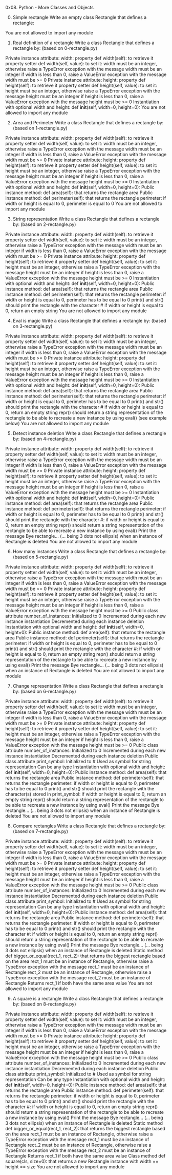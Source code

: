 0x08. Python - More Classes and Objects

0. Simple rectangle
Write an empty class Rectangle that defines a rectangle:

You are not allowed to import any module

1. Real definition of a rectangle
Write a class Rectangle that defines a rectangle by: (based on 0-rectangle.py)

Private instance attribute: width:
property def width(self): to retrieve it
property setter def width(self, value): to set it:
width must be an integer, otherwise raise a TypeError exception with 
the message width must be an integer
if width is less than 0, raise a ValueError exception with the message 
width must be >= 0
Private instance attribute: height:
property def height(self): to retrieve it
property setter def height(self, value): to set it:
height must be an integer, otherwise raise a TypeError exception with 
the message height must be an integer
if height is less than 0, raise a ValueError exception with 
the message height must be >= 0
Instantiation with optional width and height: 
def __init__(self, width=0, height=0):
You are not allowed to import any module

2. Area and Perimeter
Write a class Rectangle that defines a rectangle by: (based on 1-rectangle.py)

Private instance attribute: width:
property def width(self): to retrieve it
property setter def width(self, value): to set it:
width must be an integer, otherwise raise a TypeError exception with 
the message width must be an integer
if width is less than 0, raise a ValueError exception with 
the message width must be >= 0
Private instance attribute: height:
property def height(self): to retrieve it
property setter def height(self, value): to set it:
height must be an integer, otherwise raise a TypeError exception with 
the message height must be an integer
if height is less than 0, raise a ValueError exception with 
the message height must be >= 0
Instantiation with optional width and height: 
def __init__(self, width=0, height=0):
Public instance method: def area(self): that returns the rectangle area
Public instance method: def perimeter(self): that returns 
the rectangle perimeter:
if width or height is equal to 0, perimeter is equal to 0
You are not allowed to import any module

3. String representation
Write a class Rectangle that defines a rectangle by: (based on 2-rectangle.py)

Private instance attribute: width:
property def width(self): to retrieve it
property setter def width(self, value): to set it:
width must be an integer, otherwise raise a TypeError exception with 
the message width must be an integer
if width is less than 0, raise a ValueError exception with 
the message width must be >= 0
Private instance attribute: height:
property def height(self): to retrieve it
property setter def height(self, value): to set it:
height must be an integer, otherwise raise a TypeError exception with 
the message height must be an integer
if height is less than 0, raise a ValueError exception with 
the message height must be >= 0
Instantiation with optional width and height: 
def __init__(self, width=0, height=0):
Public instance method: def area(self): that returns the rectangle area
Public instance method: def perimeter(self): that returns the rectangle perimeter:
if width or height is equal to 0, perimeter has to be equal to 0
print() and str() should print the rectangle with the character #
if width or height is equal to 0, return an empty string
You are not allowed to import any module

4. Eval is magic
Write a class Rectangle that defines a rectangle by: (based on 3-rectangle.py)

Private instance attribute: width:
property def width(self): to retrieve it
property setter def width(self, value): to set it:
width must be an integer, otherwise raise a TypeError exception with 
the message width must be an integer
if width is less than 0, raise a ValueError exception with the message width must be >= 0
Private instance attribute: height:
property def height(self): to retrieve it
property setter def height(self, value): to set it:
height must be an integer, otherwise raise a TypeError exception with 
the message height must be an integer
if height is less than 0, raise a ValueError exception with 
the message height must be >= 0
Instantiation with optional width and height: 
def __init__(self, width=0, height=0):
Public instance method: def area(self): that returns the rectangle area
Public instance method: def perimeter(self): 
that returns the rectangle perimeter:
if width or height is equal to 0, perimeter has to be equal to 0
print() and str() should print the rectangle with the character #
if width or height is equal to 0, return an empty string
repr() should return a string representation of the rectangle to 
be able to recreate a new instance by using eval() (see example below)
You are not allowed to import any module

5. Detect instance deletion
Write a class Rectangle that defines a rectangle by: (based on 4-rectangle.py)

Private instance attribute: width:
property def width(self): to retrieve it
property setter def width(self, value): to set it:
width must be an integer, otherwise raise a TypeError exception with 
the message width must be an integer
if width is less than 0, raise a ValueError exception with 
the message width must be >= 0
Private instance attribute: height:
property def height(self): to retrieve it
property setter def height(self, value): to set it:
height must be an integer, otherwise raise a TypeError exception with 
the message height must be an integer
if height is less than 0, raise a ValueError exception with 
the message height must be >= 0
Instantiation with optional width and height: 
def __init__(self, width=0, height=0):
Public instance method: def area(self): that returns the rectangle area
Public instance method: def perimeter(self): that returns the rectangle perimeter:
if width or height is equal to 0, perimeter has to be equal to 0
print() and str() should print the rectangle with the character #:
if width or height is equal to 0, return an empty string
repr() should return a string representation of the rectangle to 
be able to recreate a new instance by using eval()
Print the message Bye rectangle... (... being 3 dots not ellipsis) when 
an instance of Rectangle is deleted
You are not allowed to import any module

6. How many instances
Write a class Rectangle that defines a rectangle by: (based on 5-rectangle.py)

Private instance attribute: width:
property def width(self): to retrieve it
property setter def width(self, value): to set it:
width must be an integer, otherwise raise a TypeError exception with 
the message width must be an integer
if width is less than 0, raise a ValueError exception with 
the message width must be >= 0
Private instance attribute: height:
property def height(self): to retrieve it
property setter def height(self, value): to set it:
height must be an integer, otherwise raise a TypeError exception with 
the message height must be an integer
if height is less than 0, raise a ValueError exception with 
the message height must be >= 0
Public class attribute number_of_instances:
Initialized to 0
Incremented during each new instance instantiation
Decremented during each instance deletion
Instantiation with optional width and height: 
def __init__(self, width=0, height=0):
Public instance method: def area(self): that returns the rectangle area
Public instance method: def perimeter(self): that returns the rectangle perimeter:
if width or height is equal to 0, perimeter has to be equal to 0
print() and str() should print the rectangle with the character #:
if width or height is equal to 0, return an empty string
repr() should return a string representation of the rectangle to 
be able to recreate a new instance by using eval()
Print the message Bye rectangle... (... being 3 dots not ellipsis) when 
an instance of Rectangle is deleted
You are not allowed to import any module

7. Change representation
Write a class Rectangle that defines a rectangle by: (based on 6-rectangle.py)

Private instance attribute: width:
property def width(self): to retrieve it
property setter def width(self, value): to set it:
width must be an integer, otherwise raise a TypeError exception with 
the message width must be an integer
if width is less than 0, raise a ValueError exception with 
the message width must be >= 0
Private instance attribute: height:
property def height(self): to retrieve it
property setter def height(self, value): to set it:
height must be an integer, otherwise raise a TypeError exception with 
the message height must be an integer
if height is less than 0, raise a ValueError exception with 
the message height must be >= 0
Public class attribute number_of_instances:
Initialized to 0
Incremented during each new instance instantiation
Decremented during each instance deletion
Public class attribute print_symbol:
Initialized to #
Used as symbol for string representation
Can be any type
Instantiation with optional width and height: 
def __init__(self, width=0, height=0):
Public instance method: def area(self): that returns the rectangle area
Public instance method: def perimeter(self): that returns the rectangle perimeter:
if width or height is equal to 0, perimeter has to be equal to 0
print() and str() should print the rectangle with the character(s) stored 
in print_symbol:
if width or height is equal to 0, return an empty string
repr() should return a string representation of the rectangle to be able 
to recreate a new instance by using eval()
Print the message Bye rectangle... (... being 3 dots not ellipsis) when 
an instance of Rectangle is deleted
You are not allowed to import any module

8. Compare rectangles
Write a class Rectangle that defines a rectangle by: (based on 7-rectangle.py)

Private instance attribute: width:
property def width(self): to retrieve it
property setter def width(self, value): to set it:
width must be an integer, otherwise raise a TypeError exception with 
the message width must be an integer
if width is less than 0, raise a ValueError exception with 
the message width must be >= 0
Private instance attribute: height:
property def height(self): to retrieve it
property setter def height(self, value): to set it:
height must be an integer, otherwise raise a TypeError exception with 
the message height must be an integer
if height is less than 0, raise a ValueError exception with 
the message height must be >= 0
Public class attribute number_of_instances:
Initialized to 0
Incremented during each new instance instantiation
Decremented during each instance deletion
Public class attribute print_symbol:
Initialized to #
Used as symbol for string representation
Can be any type
Instantiation with optional width and height: 
def __init__(self, width=0, height=0):
Public instance method: def area(self): that returns the rectangle area
Public instance method: def perimeter(self): that returns 
the rectangle perimeter:
if width or height is equal to 0, perimeter has to be equal to 0
print() and str() should print the rectangle with the character #:
if width or height is equal to 0, return an empty string
repr() should return a string representation of the rectangle to be able 
to recreate a new instance by using eval()
Print the message Bye rectangle... (... being 3 dots not ellipsis) when 
an instance of Rectangle is deleted
Static method def bigger_or_equal(rect_1, rect_2): 
that returns the biggest rectangle based on the area
rect_1 must be an instance of Rectangle, otherwise raise a TypeError exception with 
the message rect_1 must be an instance of Rectangle
rect_2 must be an instance of Rectangle, otherwise raise a TypeError exception with 
the message rect_2 must be an instance of Rectangle
Returns rect_1 if both have the same area value
You are not allowed to import any module

9. A square is a rectangle
Write a class Rectangle that defines a rectangle by: (based on 8-rectangle.py)

Private instance attribute: width:
property def width(self): to retrieve it
property setter def width(self, value): to set it:
width must be an integer, otherwise raise a TypeError exception with 
the message width must be an integer
if width is less than 0, raise a ValueError exception with 
the message width must be >= 0
Private instance attribute: height:
property def height(self): to retrieve it
property setter def height(self, value): to set it:
height must be an integer, otherwise raise a TypeError exception 
with the message height must be an integer
if height is less than 0, raise a ValueError exception with 
the message height must be >= 0
Public class attribute number_of_instances:
Initialized to 0
Incremented during each new instance instantiation
Decremented during each instance deletion
Public class attribute print_symbol:
Initialized to #
Used as symbol for string representation
Can be any type
Instantiation with optional width and height: 
def __init__(self, width=0, height=0):
Public instance method: def area(self): that returns the rectangle area
Public instance method: def perimeter(self): that returns the rectangle perimeter:
if width or height is equal to 0, perimeter has to be equal to 0
print() and str() should print the rectangle with the character #:
if width or height is equal to 0, return an empty string
repr() should return a string representation of the rectangle to 
be able to recreate a new instance by using eval()
Print the message Bye rectangle... (... being 3 dots not ellipsis) when 
an instance of Rectangle is deleted
Static method def bigger_or_equal(rect_1, rect_2): 
that returns the biggest rectangle based on the area
rect_1 must be an instance of Rectangle, otherwise raise a TypeError exception with 
the message rect_1 must be an instance of Rectangle
rect_2 must be an instance of Rectangle, otherwise raise a TypeError exception with 
the message rect_2 must be an instance of Rectangle
Returns rect_1 if both have the same area value
Class method def square(cls, size=0): that returns a new Rectangle 
instance with width == height == size
You are not allowed to import any module
